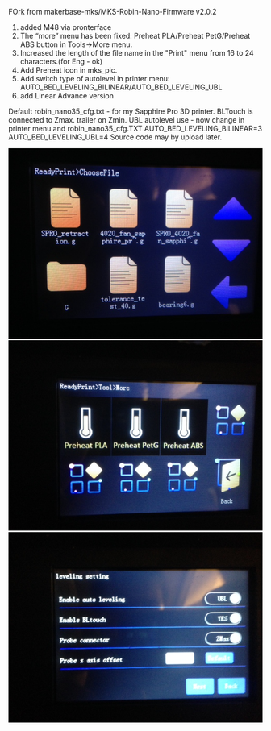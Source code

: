 FOrk from 
makerbase-mks/MKS-Robin-Nano-Firmware v2.0.2

1. added M48 via pronterface
2. The “more” menu has been fixed: Preheat PLA/Preheat PetG/Preheat ABS button in Tools->More menu.
3. Increased the length of the file name in the "Print" menu from 16 to 24 characters.(for Eng - ok)
4. Add Preheat icon in mks_pic.
5. Add switch type of autolevel in printer menu: AUTO_BED_LEVELING_BILINEAR/AUTO_BED_LEVELING_UBL
6. add Linear Advance version 

Default robin_nano35_cfg.txt - for my Sapphire Pro 3D printer. BLTouch is connected to Zmax. trailer on Zmin. 
UBL autolevel use - now change in printer menu and robin_nano35_cfg.TXT
  AUTO_BED_LEVELING_BILINEAR=3
  AUTO_BED_LEVELING_UBL=4
Source code may by upload later.

![LOng name](https://github.com/ochkariky/MKS-Robin-Nano-Firmware_compile/blob/master/long%20name.JPG)
![More](https://github.com/ochkariky/MKS-Robin-Nano-Firmware_compile/blob/master/more.JPG)
![UBL](https://github.com/ochkariky/MKS-Robin-Nano-Firmware_compile/blob/master/UBL.JPG)
